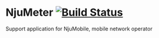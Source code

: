 NjuMeter [![Build Status](https://travis-ci.org/outlying/njumeter.svg?branch=master)](https://travis-ci.org/outlying/njumeter)
========

Support application for NjuMobile, mobile network operator



